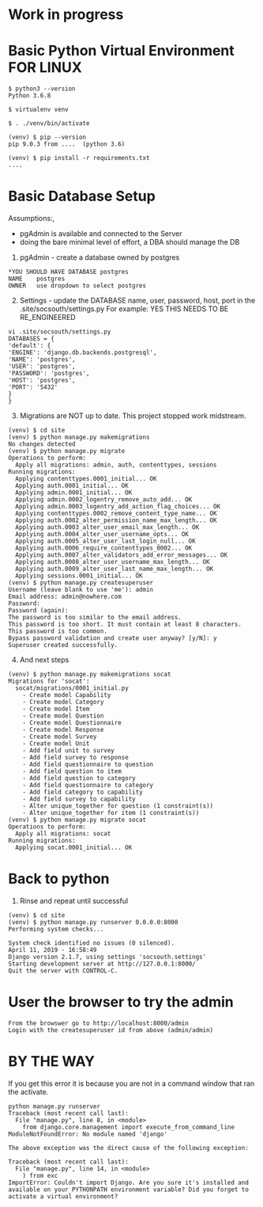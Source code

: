 # Work in progress

# Basic Python Virtual Environment FOR LINUX

```
$ python3 --version
Python 3.6.8

$ virtualenv venv

$ . ./venv/bin/activate

(venv) $ pip --version
pip 9.0.3 from ....  (python 3.6)

(venv) $ pip install -r requirements.txt
....
```

# Basic Database Setup

Assumptions:, 
- pgAdmin is available and connected to the Server 
- doing the bare minimal level of effort, a DBA should manage the DB 

1. pgAdmin - create a database owned by postgres 
```
*YOU SHOULD HAVE DATABASE postgres
NAME    postgres
OWNER   use dropdown to select postgres
```

2.  Settings - update the DATABASE name, user, password, host, port in the .site/socsouth/settings.py For example:
YES THIS NEEDS TO BE RE_ENGINEERED
```
vi .site/socsouth/settings.py
DATABASES = {
'default': {
'ENGINE': 'django.db.backends.postgresql',
'NAME': 'postgres',
'USER': 'postgres',
'PASSWORD': 'postgres',
'HOST': 'postgres',
'PORT': '5432'
}
}
```

3. Migrations are NOT up to date.  This project stopped work midstream.
```
(venv) $ cd site
(venv) $ python manage.py makemigrations
No changes detected
(venv) $ python manage.py migrate
Operations to perform:
  Apply all migrations: admin, auth, contenttypes, sessions
Running migrations:
  Applying contenttypes.0001_initial... OK
  Applying auth.0001_initial... OK
  Applying admin.0001_initial... OK
  Applying admin.0002_logentry_remove_auto_add... OK
  Applying admin.0003_logentry_add_action_flag_choices... OK
  Applying contenttypes.0002_remove_content_type_name... OK
  Applying auth.0002_alter_permission_name_max_length... OK
  Applying auth.0003_alter_user_email_max_length... OK
  Applying auth.0004_alter_user_username_opts... OK
  Applying auth.0005_alter_user_last_login_null... OK
  Applying auth.0006_require_contenttypes_0002... OK
  Applying auth.0007_alter_validators_add_error_messages... OK
  Applying auth.0008_alter_user_username_max_length... OK
  Applying auth.0009_alter_user_last_name_max_length... OK
  Applying sessions.0001_initial... OK
(venv) $ python manage.py createsuperuser
Username (leave blank to use 'me'): admin
Email address: admin@nowhere.com
Password: 
Password (again): 
The password is too similar to the email address.
This password is too short. It must contain at least 8 characters.
This password is too common.
Bypass password validation and create user anyway? [y/N]: y
Superuser created successfully.
```

4. And next steps
```
(venv) $ python manage.py makemigrations socat
Migrations for 'socat':
  socat/migrations/0001_initial.py
    - Create model Capability
    - Create model Category
    - Create model Item
    - Create model Question
    - Create model Questionnaire
    - Create model Response
    - Create model Survey
    - Create model Unit
    - Add field unit to survey
    - Add field survey to response
    - Add field questionnaire to question
    - Add field question to item
    - Add field question to category
    - Add field questionnaire to category
    - Add field category to capability
    - Add field survey to capability
    - Alter unique_together for question (1 constraint(s))
    - Alter unique_together for item (1 constraint(s))
(venv) $ python manage.py migrate socat
Operations to perform:
  Apply all migrations: socat
Running migrations:
  Applying socat.0001_initial... OK
```

#  Back to python
1.   Rinse and repeat until successful
```
(venv) $ cd site
(venv) $ python manage.py runserver 0.0.0.0:8000
Performing system checks...

System check identified no issues (0 silenced).
April 11, 2019 - 16:58:49
Django version 2.1.7, using settings 'socsouth.settings'
Starting development server at http://127.0.0.1:8000/
Quit the server with CONTROL-C.
```

# User the browser to try the admin
```
From the browswer go to http://localhost:8000/admin
Login with the createsuperuser id from above (admin/admin)
```


# BY THE WAY
If you get this error it is because you are not in a command window that ran the activate.
```
python manage.py runserver
Traceback (most recent call last):
  File "manage.py", line 8, in <module>
    from django.core.management import execute_from_command_line
ModuleNotFoundError: No module named 'django'

The above exception was the direct cause of the following exception:

Traceback (most recent call last):
  File "manage.py", line 14, in <module>
    ) from exc
ImportError: Couldn't import Django. Are you sure it's installed and available on your PYTHONPATH environment variable? Did you forget to activate a virtual environment?

```

